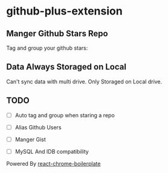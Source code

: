 # github-plus-extension

## Manger Github Stars Repo

Tag and group your github stars:

## Data Always Storaged on Local

Can't sync data with multi drive.
Only Storaged on Local drive.

## TODO

* [ ] Auto tag and group when staring a repo
* [ ] Alias Github Users
* [ ] Manger Gist
* [ ] MySQL And IDB compatibility


Powered By [react-chrome-boilerplate](https://github.com/riskers/react-chrome-boilerplate)
